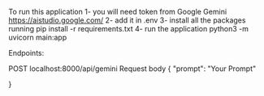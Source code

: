 To run this application 
1- you will need token from Google Gemini  https://aistudio.google.com/
2- add it in .env
3- install all the packages running  pip install -r requirements.txt 
4- run the application python3 -m uvicorn main:app                                                

Endpoints:

POST  localhost:8000/api/gemini
Request body 
{
  "prompt": "Your Prompt"

}
